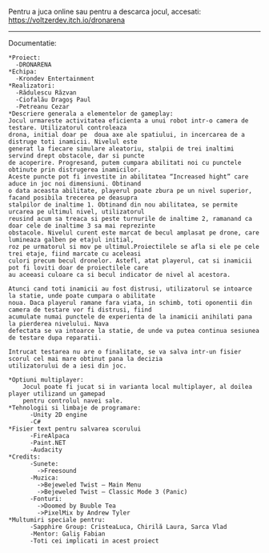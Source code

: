 Pentru a juca online sau pentru a descarca jocul, accesati: https://voltzerdev.itch.io/dronarena
__________________________________________________________________________
Documentatie:

    *Proiect:
      -DRONARENA
    *Echipa:
      -Krondev Entertainment
    *Realizatori:
      -Rădulescu Răzvan
      -Ciofalău Dragoş Paul
      -Petreanu Cezar
    *Descriere generala a elementelor de gameplay:
    Jocul urmareste activitatea eficienta a unui robot intr-o camera de testare. Utilizatorul controleaza
    drona, initial doar pe  doua axe ale spatiului, in incercarea de a distruge toti inamicii. Nivelul este
    generat la fiecare simulare aleatoriu, stalpii de trei inaltimi servind drept obstacole, dar si puncte
    de acoperire. Progresand, putem cumpara abilitati noi cu punctele obtinute prin distrugerea inamicilor.
    Aceste puncte pot fi investite in abilitatea “Increased hight” care aduce in joc noi dimensiuni. Obtinand
    o data aceasta abilitate, playerul poate zbura pe un nivel superior, facand posibila trecerea pe deasupra
    stalpilor de inaltime 1. Obtinand din nou abilitatea, se permite urcarea pe ultimul nivel, utilizatorul
    reusind acum sa treaca si peste turnurile de inaltime 2, ramanand ca doar cele de inaltime 3 sa mai reprezinte
    obstacole. Nivelul curent este marcat de becul amplasat pe drone, care lumineaza galben pe etajul initial,
    roz pe urmatorul si mov pe ultimul.Proiectilele se afla si ele pe cele trei etaje, fiind marcate cu aceleasi
    culori precum becul dronelor. Astefl, atat playerul, cat si inamicii pot fi loviti doar de proiectilele care 
    au aceeasi culoare ca si becul indicator de nivel al acestora.
    
    Atunci cand toti inamicii au fost distrusi, utilizatorul se intoarce la statie, unde poate cumpara o abilitate
    noua. Daca playerul ramane fara viata, in schimb, toti oponentii din camera de testare vor fi distrusi, fiind
    acumulate numai punctele de experienta de la inamicii anihilati pana la pierderea nivelului. Nava
    defectata se va intoarce la statie, de unde va putea continua sesiunea de testare dupa reparatii.
    
    Intrucat testarea nu are o finalitate, se va salva intr-un fisier scorul cel mai mare obtinut pana la decizia
    utilizatorului de a iesi din joc.
    
    *Optiuni multiplayer:
        Jocul poate fi jucat si in varianta local multiplayer, al doilea player utilizand un gamepad
        pentru controlul navei sale.
    *Tehnologii si limbaje de programare:
          -Unity 2D engine
          -C#
    *Fisier text pentru salvarea scorului
          -FireAlpaca
          -Paint.NET
          -Audacity
    *Credits:
          -Sunete:
            ->Freesound
          -Muzica:
            ->Bejeweled Twist – Main Menu
            ->Bejeweled Twist – Classic Mode 3 (Panic)
          -Fonturi:
            ->Doomed by Buuble Tea
            ->PixelMix by Andrew Tyler
    *Multumiri speciale pentru:
          -Sapphire Group: CristeaLuca, Chirilă Laura, Sarca Vlad
          -Mentor: Galiş Fabian
          -Toti cei implicati in acest proiect
